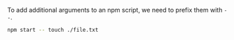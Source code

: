To add additional arguments to an npm script, we need to prefix them with `--`.
```bash
npm start -- touch ./file.txt
```
